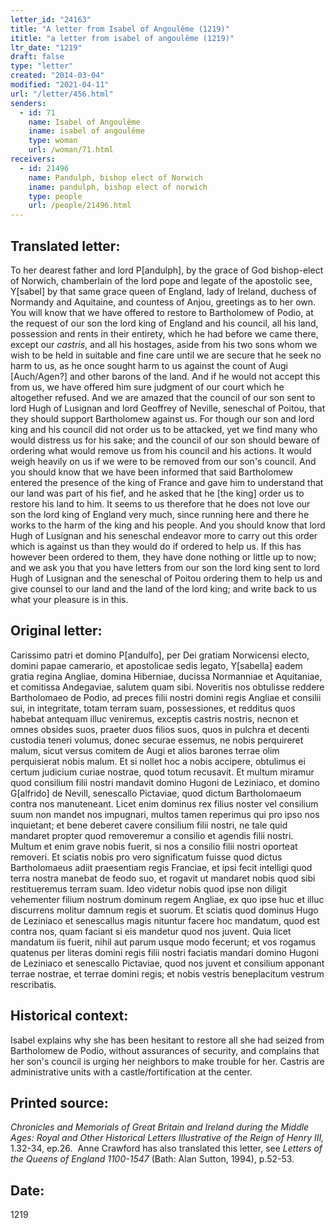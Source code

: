 ```yaml
---
letter_id: "24163"
title: "A letter from Isabel of Angoulême (1219)"
ititle: "a letter from isabel of angoulême (1219)"
ltr_date: "1219"
draft: false
type: "letter"
created: "2014-03-04"
modified: "2021-04-11"
url: "/letter/456.html"
senders:
  - id: 71
    name: Isabel of Angoulême
    iname: isabel of angoulême
    type: woman
    url: /woman/71.html
receivers:
  - id: 21496
    name: Pandulph, bishop elect of Norwich
    iname: pandulph, bishop elect of norwich
    type: people
    url: /people/21496.html
---
```

<h2> Translated letter:</h2><p>To her dearest father and lord P[andulph], by the grace of God bishop-elect of Norwich, chamberlain of the lord pope and legate of the apostolic see, Y[sabel] by that same grace queen of England, lady of Ireland, duchess of Normandy and Aquitaine, and countess of Anjou, greetings as to her own. You will know that we have offered to restore to Bartholomew of Podio, at the request of our son the lord king of England and his council, all his land, possession and rents in their entirety, which he had before we came there, except our <em>cast<span style="background-color: transparent;"></span></em><span style="background-color: transparent;"><em>ris</em>, and all his hostages, aside from his two sons whom we wish to be held in suitable and fine care until we are secure that he seek no harm to us, as he once sought harm to us against the count of Augi [Auch/Agen?] and other barons of the land. And if he would not accept this from us, we have offered him sure judgment of our court which he altogether refused. And we are amazed that the council of our son sent to lord Hugh of Lusignan and lord Geoffrey of Neville, seneschal of Poitou, that they should support Bartholomew against us. For though our son and lord king and his council did not order us to be attacked, yet we find many who would distress us for his sake; and the council of our son should beware of ordering what would remove us from his council and his actions. It would weigh heavily on us if we were to be removed from our son's council. And you should know that we have been informed that said Bartholomew entered the presence of the king of France and gave him to understand that our land was part of his fief, and he asked that he [the king] order us to restore his land to him. It seems to us therefore that he does not love our son the lord king of England very much, since running here and there he works to the harm of the king and his people. And you should know that lord Hugh of Lusignan and his seneschal endeavor more to carry out this order which is against us than they would do if ordered to help us. If this has however been ordered to them, they have done nothing or little up to now; and we ask you that you have letters from our son the lord king sent to lord Hugh of Lusignan and the seneschal of Poitou ordering them to help us and give counsel to our land and the land of the lord king; and write back to us what your pleasure is in this.&nbsp;</span></p><h2 class="mt-4"> Original letter:</h2>Carissimo patri et domino P[andulfo], per Dei gratiam Norwicensi electo, domini papae camerario, et apostolicae sedis legato, Y[sabella] eadem gratia regina Angliae, domina Hiberniae, ducissa Normanniae et Aquitaniae, et comitissa Andegaviae, salutem quam sibi.
Noveritis nos obtulisse reddere Bartholomaeo de Podio, ad preces filii nostri domini regis Angliae et consilii sui, in integritate, totam terram suam, possessiones, et redditus quos habebat antequam illuc veniremus, exceptis castris nostris, necnon et omnes obsides suos, praeter duos filios suos, quos in pulchra et decenti custodia teneri volumus, donec securae essemus, ne nobis perquireret malum, sicut versus comitem de Augi et alios barones terrae olim perquisierat nobis malum. Et si nollet hoc a nobis accipere, obtulimus ei certum judicium curiae nostrae, quod totum recusavit. Et multum miramur quod consilium filii nostri mandavit domino Hugoni de Leziniaco, et domino G[alfrido] de Nevill, senescallo Pictaviae, quod dictum Bartholomaeum contra nos manuteneant. Licet enim dominus rex filius noster vel consilium suum non mandet nos impugnari, multos tamen reperimus qui pro ipso nos inquietant; et bene deberet cavere consilium filii nostri, ne tale quid mandaret propter quod removeremur a consilio et agendis filii nostri. Multum et enim grave nobis fuerit, si nos a consilio filii nostri oporteat removeri. Et sciatis nobis pro vero significatum fuisse quod dictus Bartholomaeus adiit praesentiam regis Franciae, et ipsi fecit intelligi quod terra nostra manebat de feodo suo, et rogavit ut mandaret nobis quod sibi restitueremus terram suam. Ideo videtur nobis quod ipse non diligit vehementer filium nostrum dominum regem Angliae, ex quo ipse huc et illuc discurrens molitur damnum regis et suorum. Et sciatis quod dominus Hugo de Leziniaco et senescallus magis nituntur facere hoc mandatum, quod est contra nos, quam faciant si eis mandetur quod nos juvent. Quia licet mandatum iis fuerit, nihil aut parum usque modo fecerunt; et vos rogamus quatenus per literas domini regis filii nostri faciatis mandari domino Hugoni de Leziniaco et senescallo Pictaviae, quod nos juvent et consilium apponant terrae nostrae, et terrae domini regis; et nobis vestris beneplacitum vestrum rescribatis.
<h2 class="mt-4"> Historical context:</h2>Isabel explains why she has been hesitant to restore all she had seized from Bartholomew de Podio, without assurances of security, and complains that her son's council is urging her neighbors to make trouble for her.  Castris are administrative units with a castle/fortification at the center.
<h2 class="mt-4"> Printed source:</h2><p><em>Chronicles and Memorials of Great Britain and Ireland during the Middle Ages: Royal and Other Historical Letters Illustrative of the Reign of Henry III,</em> 1.32-34, ep.26.&nbsp; Anne Crawford has also translated this letter, see&nbsp;<em>Letters of the Queens of England 1100-1547</em> (Bath: Alan Sutton, 1994), p.52-53.</p><h2 class="mt-4"> Date:</h2>1219